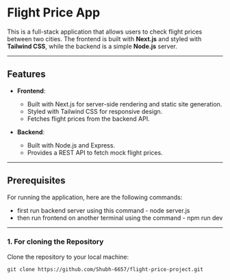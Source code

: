 # Flight Price App

This is a full-stack application that allows users to check flight prices between two cities. The frontend is built with **Next.js** and styled with **Tailwind CSS**, while the backend is a simple **Node.js** server.

---

## Features

- **Frontend**:
  - Built with Next.js for server-side rendering and static site generation.
  - Styled with Tailwind CSS for responsive design.
  - Fetches flight prices from the backend API.

- **Backend**:
  - Built with Node.js and Express.
  - Provides a REST API to fetch mock flight prices.

---

## Prerequisites

For running the application, here are the following commands:

- first run backend server using this command - node server.js
- then run frontend on another terminal using the command - npm run dev

---


### 1. For cloning the Repository

Clone the repository to your local machine:

```
git clone https://github.com/Shubh-6657/flight-price-project.git
